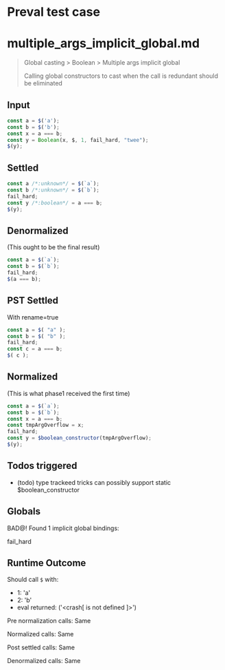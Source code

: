 # Preval test case

# multiple_args_implicit_global.md

> Global casting > Boolean > Multiple args implicit global
>
> Calling global constructors to cast when the call is redundant should be eliminated

## Input

`````js filename=intro
const a = $('a');
const b = $('b');
const x = a === b;
const y = Boolean(x, $, 1, fail_hard, "twee");
$(y);
`````


## Settled


`````js filename=intro
const a /*:unknown*/ = $(`a`);
const b /*:unknown*/ = $(`b`);
fail_hard;
const y /*:boolean*/ = a === b;
$(y);
`````


## Denormalized
(This ought to be the final result)

`````js filename=intro
const a = $(`a`);
const b = $(`b`);
fail_hard;
$(a === b);
`````


## PST Settled
With rename=true

`````js filename=intro
const a = $( "a" );
const b = $( "b" );
fail_hard;
const c = a === b;
$( c );
`````


## Normalized
(This is what phase1 received the first time)

`````js filename=intro
const a = $(`a`);
const b = $(`b`);
const x = a === b;
const tmpArgOverflow = x;
fail_hard;
const y = $boolean_constructor(tmpArgOverflow);
$(y);
`````


## Todos triggered


- (todo) type trackeed tricks can possibly support static $boolean_constructor


## Globals


BAD@! Found 1 implicit global bindings:

fail_hard


## Runtime Outcome


Should call `$` with:
 - 1: 'a'
 - 2: 'b'
 - eval returned: ('<crash[ <ref> is not defined ]>')

Pre normalization calls: Same

Normalized calls: Same

Post settled calls: Same

Denormalized calls: Same
